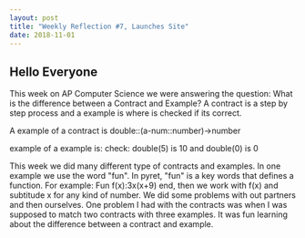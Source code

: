 ```yaml
---
layout: post
title: "Weekly Reflection #7, Launches Site"
date: 2018-11-01
---
```

<h2>Hello Everyone</h2>
<p>This week on AP Computer Science we were answering the question: What is the difference between a Contract and Example? A contract is a step by step process and a example is where is checked if its correct. </p>
 <p>A example of a contract is double::(a-num::number)->number</p>
 <p>example of a example is: check: double(5) is 10 and double(0) is 0</p>
 <p>This week we did many different type of contracts and examples. In one example we use the word "fun". In pyret, "fun" is a key words that defines a function. For example: Fun f(x):3x(x+9) end, then we work with f(x) and subtitude x for any kind of number. We did some problems with out partners and then ourselves. One problem I had with the contracts was when I was supposed to match two contracts with three examples. It was fun learning about the difference between a contract and example.  
</p>
